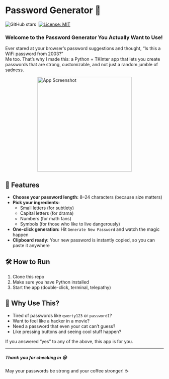 # Password Generator 🔐  
![GitHub stars](https://img.shields.io/github/stars/AttilaNagyDev/password_generator_tk)&nbsp;
[![License: MIT](https://img.shields.io/badge/License-MIT-green.svg)](LICENSE)

### Welcome to the Password Generator You Actually Want to Use!

Ever stared at your browser’s password suggestions and thought, “Is this a WiFi password from 2003?”  
Me too. That’s why I made this: a Python + TKInter app that lets you create passwords that are strong, customizable, and not just a random jumble of sadness.

<img src="https://res.cloudinary.com/dguji3exb/image/upload/v1755203890/qghlrhdeheercemjevfe.png" alt="App Screenshot" height="300" style="align:center; display:block; margin:auto; ">

## 🚀 Features

- **Choose your password length:** 8–24 characters (because size matters)
- **Pick your ingredients:**  
  - Small letters (for subtlety)
  - Capital letters (for drama)
  - Numbers (for math fans)
  - Symbols (for those who like to live dangerously)
- **One-click generation:** Hit `Generate New Password` and watch the magic happen
- **Clipboard ready:** Your new password is instantly copied, so you can paste it anywhere

## 🛠️ How to Run

1. Clone this repo  
2. Make sure you have Python installed  
3. Start the app (double-click, terminal, telepathy)

## 🧐 Why Use This?

- Tired of passwords like `qwerty123` or `password1`?  
- Want to feel like a hacker in a movie?  
- Need a password that even your cat can’t guess?  
- Like pressing buttons and seeing cool stuff happen?

If you answered “yes” to any of the above, this app is for you.

---

##### Thank you for checking in 😃

May your passwords be strong and your coffee stronger! ☕️